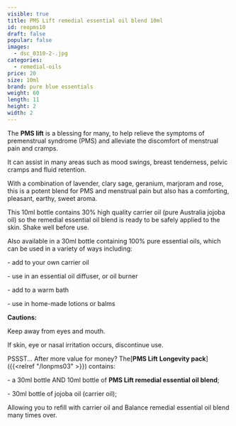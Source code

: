 ```yaml
---
visible: true
title: PMS Lift remedial essential oil blend 10ml
id: reopms10
draft: false
popular: false
images:
  - dsc_0310-2-.jpg
categories:
  - remedial-oils
price: 20
size: 10ml
brand: pure blue essentials
weight: 60
length: 11
height: 2
width: 2
---
```

The **PMS lift** is a blessing for many, to help relieve the symptoms of premenstrual syndrome (PMS) and alleviate the discomfort of menstrual pain and cramps.

It can assist in many areas such as mood swings, breast tenderness, pelvic cramps and fluid retention.

With a combination of lavender, clary sage, geranium, marjoram and rose, this is a potent blend for PMS and menstrual pain but also has a comforting, pleasant, earthy, sweet aroma.

This 10ml bottle contains 30% high quality carrier oil (pure Australia jojoba oil) so the remedial essential oil blend is ready to be safely applied to the skin. Shake well before use.

Also available in a 30ml bottle containing 100% pure essential oils, which can be used in a variety of ways including:

\- add to your own carrier oil

\- use in an essential oil diffuser, or oil burner

\- add to a warm bath

\- use in home-made lotions or balms

**Cautions:**

Keep away from eyes and mouth.

If skin, eye or nasal irritation occurs, discontinue use.



PSSST... After more value for money? The[**PMS Lift** **Longevity pack**]({{<relref "/lonpms03" >}}) contains:

\- a 30ml bottle AND 10ml bottle of **PMS Lift remedial essential oil blend**;

\- 30ml bottle of jojoba oil (carrier oil);

Allowing you to refill with carrier oil and Balance remedial essential oil blend many times over.